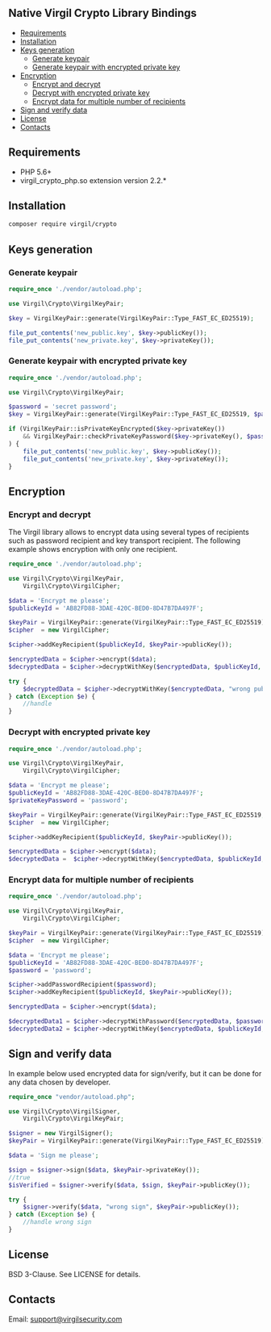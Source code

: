 ## Native Virgil Crypto Library Bindings

- [Requirements](#requirements)
- [Installation](#installation)
- [Keys generation](#keys-generation)
    - [Generate keypair](#generate-keypair)
    - [Generate keypair with encrypted private key](#generate-keypair-with-encrypted-private-key)
- [Encryption](#encryption)
    - [Encrypt and decrypt](#encrypt-and-decrypt)
    - [Decrypt with encrypted private key](#decrypt-with-encrypted-private-key)
    - [Encrypt data for multiple number of recipients](#encrypt-data-for-multiple-number-of-recipients)
- [Sign and verify data](#sign-and-verify-data)
- [License](#license)
- [Contacts](#contacts)

## Requirements

* PHP 5.6+
* virgil_crypto_php.so extension version 2.2.*

## Installation

```bash
composer require virgil/crypto
```

## Keys generation

### Generate keypair

```php
require_once './vendor/autoload.php';

use Virgil\Crypto\VirgilKeyPair;

$key = VirgilKeyPair::generate(VirgilKeyPair::Type_FAST_EC_ED25519);

file_put_contents('new_public.key', $key->publicKey());
file_put_contents('new_private.key', $key->privateKey());
```

### Generate keypair with encrypted private key

```php
require_once './vendor/autoload.php';

use Virgil\Crypto\VirgilKeyPair;

$password = 'secret password';
$key = VirgilKeyPair::generate(VirgilKeyPair::Type_FAST_EC_ED25519, $password);

if (VirgilKeyPair::isPrivateKeyEncrypted($key->privateKey()) 
    && VirgilKeyPair::checkPrivateKeyPassword($key->privateKey(), $password)
) {
    file_put_contents('new_public.key', $key->publicKey());
    file_put_contents('new_private.key', $key->privateKey());
}
```
## Encryption

### Encrypt and decrypt

The Virgil library allows to encrypt data using several types of recipients such as password recipient and key transport recipient. The following example shows encryption with only one recipient.

```php
require_once './vendor/autoload.php';

use Virgil\Crypto\VirgilKeyPair,
    Virgil\Crypto\VirgilCipher;

$data = 'Encrypt me please';
$publicKeyId = 'AB82FD88-3DAE-420C-BED0-8D47B7DA497F';

$keyPair = VirgilKeyPair::generate(VirgilKeyPair::Type_FAST_EC_ED25519);
$cipher  = new VirgilCipher;

$cipher->addKeyRecipient($publicKeyId, $keyPair->publicKey());

$encryptedData = $cipher->encrypt($data);
$decryptedData = $cipher->decryptWithKey($encryptedData, $publicKeyId, $keyPair->privateKey());

try {
    $decryptedData = $cipher->decryptWithKey($encryptedData, "wrong public key id", $keyPair->privateKey());
} catch (Exception $e) {
    //handle
}
```

### Decrypt with encrypted private key

```php
require_once './vendor/autoload.php';

use Virgil\Crypto\VirgilKeyPair,
    Virgil\Crypto\VirgilCipher;

$data = 'Encrypt me please';
$publicKeyId = 'AB82FD88-3DAE-420C-BED0-8D47B7DA497F';
$privateKeyPassword = 'password';

$keyPair = VirgilKeyPair::generate(VirgilKeyPair::Type_FAST_EC_ED25519, $privateKeyPassword);
$cipher  = new VirgilCipher;

$cipher->addKeyRecipient($publicKeyId, $keyPair->publicKey());

$encryptedData = $cipher->encrypt($data);
$decryptedData =  $cipher->decryptWithKey($encryptedData, $publicKeyId, $keyPair->privateKey(), $privateKeyPassword);
```

### Encrypt data for multiple number of recipients

```php
require_once './vendor/autoload.php';

use Virgil\Crypto\VirgilKeyPair,
    Virgil\Crypto\VirgilCipher;

$keyPair = VirgilKeyPair::generate(VirgilKeyPair::Type_FAST_EC_ED25519);
$cipher  = new VirgilCipher;

$data = 'Encrypt me please';
$publicKeyId = 'AB82FD88-3DAE-420C-BED0-8D47B7DA497F';
$password = 'password';

$cipher->addPasswordRecipient($password);
$cipher->addKeyRecipient($publicKeyId, $keyPair->publicKey());

$encryptedData = $cipher->encrypt($data);

$decryptedData1 = $cipher->decryptWithPassword($encryptedData, $password);
$decryptedData2 = $cipher->decryptWithKey($encryptedData, $publicKeyId, $keyPair->privateKey());
```

## Sign and verify data

In example below used encrypted data for sign/verify, but it can be done for any data chosen by developer.

```php
require_once "vendor/autoload.php";

use Virgil\Crypto\VirgilSigner,
    Virgil\Crypto\VirgilKeyPair;

$signer = new VirgilSigner();
$keyPair = VirgilKeyPair::generate(VirgilKeyPair::Type_FAST_EC_ED25519);

$data = 'Sign me please';

$sign = $signer->sign($data, $keyPair->privateKey());
//true
$isVerified = $signer->verify($data, $sign, $keyPair->publicKey());

try {
    $signer->verify($data, "wrong sign", $keyPair->publicKey());
} catch (Exception $e) {
    //handle wrong sign
}
```

## License

BSD 3-Clause. See LICENSE for details.

## Contacts

Email: support@virgilsecurity.com
